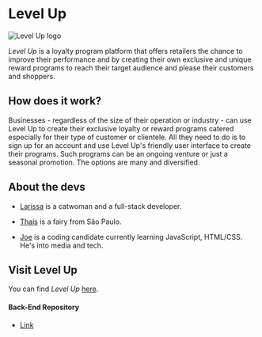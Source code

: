 # Level Up

![Level Up logo](https://github.com/jdc212/levelup-client/blob/main/src/assets/styles/LevelUplogocropped.png)
<br>

*Level Up* is a loyalty program platform that offers retailers the chance to improve their performance and by creating their own exclusive and unique reward programs to reach their target audience and please their customers and shoppers.


## How does it work?

Businesses - regardless of the size of their operation or industry - can use Level Up to create their exclusive loyalty or reward programs catered especially for their type of customer or clientele. All they need to do is to sign up for an account and use Level Up's friendly user interface to create their programs. Such programs can be an ongoing venture or just a seasonal promotion. The options are many and diversified. 




## About the devs

- [Larissa](https://github.com/gilgameshr3rr) is a catwoman and a full-stack developer.

- [Thais](https://github.com/thaistamae) is a fairy from São Paulo.

- [Joe](https://github.com/jdc212) is a coding candidate currently learning JavaScript, HTML/CSS. He's into media and tech.

  

## Visit Level Up

You can find _Level Up_ [here](https://leveluployalty.netlify.app/).




#### Back-End Repository

 - [Link](https://github.com/jdc212/levelup-server)
